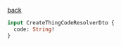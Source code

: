 [back](../../tableOfContent.md)


```graphql
input CreateThingCodeResolverDto {
  code: String!
}
```
